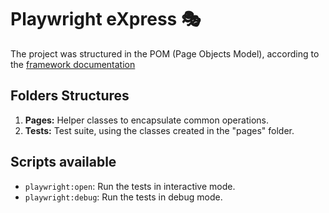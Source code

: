 # Playwright eXpress 🎭
The project was structured in the POM (Page Objects Model), according to the [framework documentation](https://playwright.dev/docs/pom)

## Folders Structures
1. **Pages:** Helper classes to encapsulate common operations.
2. **Tests:** Test suite, using the classes created in the "pages" folder.

## Scripts available
- `playwright:open`: Run the tests in interactive mode.
- `playwright:debug`: Run the tests in debug mode.
